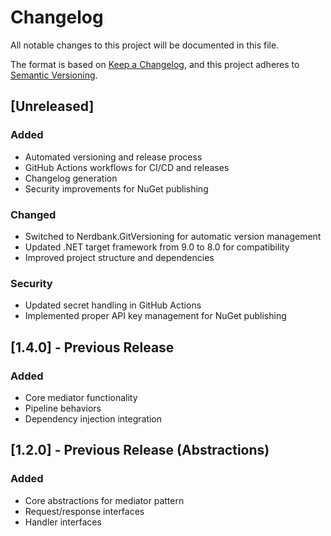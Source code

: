 # Changelog

All notable changes to this project will be documented in this file.

The format is based on [Keep a Changelog](https://keepachangelog.com/en/1.0.0/),
and this project adheres to [Semantic Versioning](https://semver.org/spec/v2.0.0.html).

## [Unreleased]

### Added
- Automated versioning and release process
- GitHub Actions workflows for CI/CD and releases
- Changelog generation
- Security improvements for NuGet publishing

### Changed
- Switched to Nerdbank.GitVersioning for automatic version management
- Updated .NET target framework from 9.0 to 8.0 for compatibility
- Improved project structure and dependencies

### Security
- Updated secret handling in GitHub Actions
- Implemented proper API key management for NuGet publishing

## [1.4.0] - Previous Release

### Added
- Core mediator functionality
- Pipeline behaviors
- Dependency injection integration

## [1.2.0] - Previous Release (Abstractions)

### Added
- Core abstractions for mediator pattern
- Request/response interfaces
- Handler interfaces